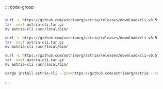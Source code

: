 <!-- markdownlint-disable MD041 MD013-->

::: code-group
```bash [ARM Mac]

curl -L https://github.com/astriaorg/astria/releases/download/cli-v0.5.0/astria-cli-aarch64-apple-darwin.tar.gz > astria-cli.tar.gz
tar -xvzf astria-cli.tar.gz
mv astria-cli /usr/local/bin/
```

```bash [X86_64 Mac]
curl -L https://github.com/astriaorg/astria/releases/download/cli-v0.5.0/astria-cli-x86_64-apple-darwin.tar.gz > astria-cli.tar.gz
tar -xvzf astria-cli.tar.gz
mv astria-cli /usr/local/bin/
```

```bash [x86_64 Linux]
curl -L https://github.com/astriaorg/astria/releases/download/cli-v0.5.0/astria-cli-x86_64-unknown-linux-gnu.tar.gz > astria-cli.tar.gz
tar -xvzf astria-cli.tar.gz
mv astria-cli /usr/local/bin/
```

```bash [From Source]
cargo install astria-cli --git=https://github.com/astriaorg/astria --tag=cli-v0.5.0 --locked
```

:::

<!-- <Tabs>
  <TabItem value="ARM Mac" label="ARM Mac" default> </TabItem>
  <TabItem value="X86_64 Mac" label="X86_64 Mac"> </TabItem>
  <TabItem value="x86_64 Linux" label="x86_64 Linux"> </TabItem>
  <TabItem value="From Source" label="From Source"> </TabItem>
</Tabs> -->
